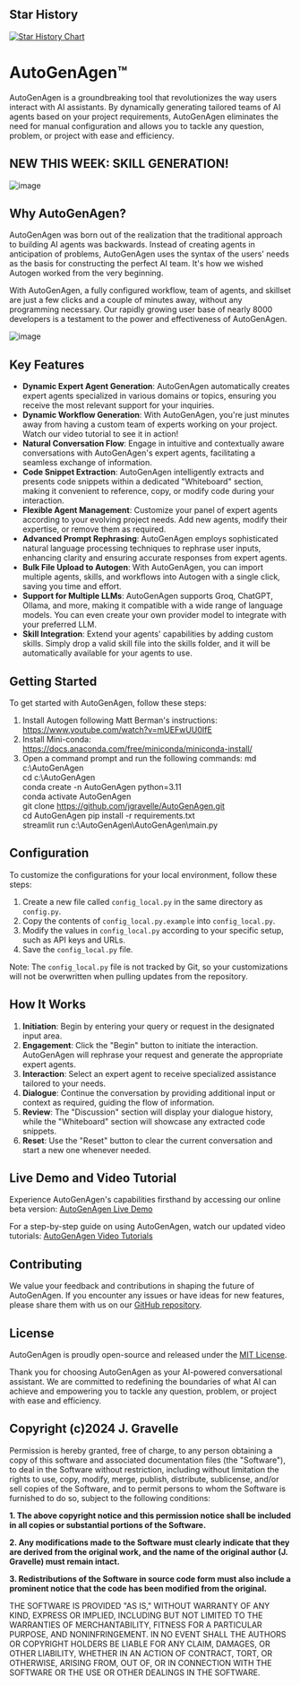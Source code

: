 ## Star History

[![Star History Chart](https://api.star-history.com/svg?repos=jgravelle/AutoGenAgen&type=Timeline)](https://star-history.com/#jgravelle/AutoGenAgen&Timeline)

# AutoGenAgen™

AutoGenAgen is a groundbreaking tool that revolutionizes the way users interact with AI assistants. By dynamically generating tailored teams of AI agents based on your project requirements, AutoGenAgen eliminates the need for manual configuration and allows you to tackle any question, problem, or project with ease and efficiency.

## NEW THIS WEEK:  SKILL GENERATION!
![image](https://github.com/jgravelle/AutoGenAgen/assets/3400540/c47f6bc7-03a9-4695-86ab-46dbbda06bec)


## Why AutoGenAgen?

AutoGenAgen was born out of the realization that the traditional approach to building AI agents was backwards. Instead of creating agents in anticipation of problems, AutoGenAgen uses the syntax of the users' needs as the basis for constructing the perfect AI team. It's how we wished Autogen worked from the very beginning.

With AutoGenAgen, a fully configured workflow, team of agents, and skillset are just a few clicks and a couple of minutes away, without any programming necessary. Our rapidly growing user base of nearly 8000 developers is a testament to the power and effectiveness of AutoGenAgen.

![image](https://github.com/jgravelle/AutoGenAgen/assets/3400540/a5294491-2c78-4e07-a587-8a1eacb17a0a)

## Key Features

- **Dynamic Expert Agent Generation**: AutoGenAgen automatically creates expert agents specialized in various domains or topics, ensuring you receive the most relevant support for your inquiries.
- **Dynamic Workflow Generation**: With AutoGenAgen, you're just minutes away from having a custom team of experts working on your project. Watch our video tutorial to see it in action!
- **Natural Conversation Flow**: Engage in intuitive and contextually aware conversations with AutoGenAgen's expert agents, facilitating a seamless exchange of information.
- **Code Snippet Extraction**: AutoGenAgen intelligently extracts and presents code snippets within a dedicated "Whiteboard" section, making it convenient to reference, copy, or modify code during your interaction.
- **Flexible Agent Management**: Customize your panel of expert agents according to your evolving project needs. Add new agents, modify their expertise, or remove them as required.
- **Advanced Prompt Rephrasing**: AutoGenAgen employs sophisticated natural language processing techniques to rephrase user inputs, enhancing clarity and ensuring accurate responses from expert agents.
- **Bulk File Upload to Autogen**: With AutoGenAgen, you can import multiple agents, skills, and workflows into Autogen with a single click, saving you time and effort.
- **Support for Multiple LLMs**: AutoGenAgen supports Groq, ChatGPT, Ollama, and more, making it compatible with a wide range of language models. You can even create your own provider model to integrate with your preferred LLM.
- **Skill Integration**: Extend your agents' capabilities by adding custom skills. Simply drop a valid skill file into the skills folder, and it will be automatically available for your agents to use.

## Getting Started

To get started with AutoGenAgen, follow these steps:

1. Install Autogen following Matt Berman's instructions:  https://www.youtube.com/watch?v=mUEFwUU0IfE
2. Install Mini-conda:  https://docs.anaconda.com/free/miniconda/miniconda-install/
3. Open a command prompt and run the following commands:
   md c:\AutoGenAgen  
   cd c:\AutoGenAgen  
   conda create -n AutoGenAgen python=3.11  
   conda activate AutoGenAgen  
   git clone https://github.com/jgravelle/AutoGenAgen.git  
   cd AutoGenAgen
   pip install -r requirements.txt  
   streamlit run c:\AutoGenAgen\AutoGenAgen\main.py

## Configuration

To customize the configurations for your local environment, follow these steps:  
  
1. Create a new file called `config_local.py` in the same directory as `config.py`.  
2. Copy the contents of `config_local.py.example` into `config_local.py`.  
3. Modify the values in `config_local.py` according to your specific setup, such as API keys and URLs.  
4. Save the `config_local.py` file.  
  
Note: The `config_local.py` file is not tracked by Git, so your customizations will not be overwritten when pulling updates from the repository.  
  
## How It Works

1. **Initiation**: Begin by entering your query or request in the designated input area.
2. **Engagement**: Click the "Begin" button to initiate the interaction. AutoGenAgen will rephrase your request and generate the appropriate expert agents.
3. **Interaction**: Select an expert agent to receive specialized assistance tailored to your needs.
4. **Dialogue**: Continue the conversation by providing additional input or context as required, guiding the flow of information.
5. **Review**: The "Discussion" section will display your dialogue history, while the "Whiteboard" section will showcase any extracted code snippets.
6. **Reset**: Use the "Reset" button to clear the current conversation and start a new one whenever needed.

## Live Demo and Video Tutorial

Experience AutoGenAgen's capabilities firsthand by accessing our online beta version: [AutoGenAgen Live Demo](https://AutoGenAgen.streamlit.app/)

For a step-by-step guide on using AutoGenAgen, watch our updated video tutorials: [AutoGenAgen Video Tutorials](https://www.youtube.com/watch?v=hoMqUmUeifU&list=PLPu97iZ5SLTsGX3WWJjQ5GNHy7ZX66ryP&index=15)

## Contributing

We value your feedback and contributions in shaping the future of AutoGenAgen. If you encounter any issues or have ideas for new features, please share them with us on our [GitHub repository](https://github.com/jgravelle/AutoGenAgen.git).

## License

AutoGenAgen is proudly open-source and released under the [MIT License](https://opensource.org/licenses/MIT).

Thank you for choosing AutoGenAgen as your AI-powered conversational assistant. We are committed to redefining the boundaries of what AI can achieve and empowering you to tackle any question, problem, or project with ease and efficiency.

## Copyright (c)2024 J. Gravelle

Permission is hereby granted, free of charge, to any person obtaining a copy of this software and associated documentation files (the "Software"), to deal in the Software without restriction, including without limitation the rights to use, copy, modify, merge, publish, distribute, sublicense, and/or sell copies of the Software, and to permit persons to whom the Software is furnished to do so, subject to the following conditions:

**1. The above copyright notice and this permission notice shall be included in all copies or substantial portions of the Software.**

**2. Any modifications made to the Software must clearly indicate that they are derived from the original work, and the name of the original author (J. Gravelle) must remain intact.**

**3. Redistributions of the Software in source code form must also include a prominent notice that the code has been modified from the original.**

THE SOFTWARE IS PROVIDED "AS IS," WITHOUT WARRANTY OF ANY KIND, EXPRESS OR IMPLIED, INCLUDING BUT NOT LIMITED TO THE WARRANTIES OF MERCHANTABILITY, FITNESS FOR A PARTICULAR PURPOSE, AND NONINFRINGEMENT. IN NO EVENT SHALL THE AUTHORS OR COPYRIGHT HOLDERS BE LIABLE FOR ANY CLAIM, DAMAGES, OR OTHER LIABILITY, WHETHER IN AN ACTION OF CONTRACT, TORT, OR OTHERWISE, ARISING FROM, OUT OF, OR IN CONNECTION WITH THE SOFTWARE OR THE USE OR OTHER DEALINGS IN THE SOFTWARE.

